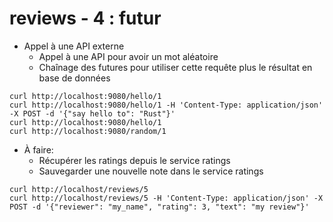 # reviews - 4 : futur

* Appel à une API externe
  * Appel à une API pour avoir un mot aléatoire
  * Chaînage des futures pour utiliser cette requête plus le résultat en base de données

```
curl http://localhost:9080/hello/1
curl http://localhost:9080/hello/1 -H 'Content-Type: application/json' -X POST -d '{"say hello to": "Rust"}'
curl http://localhost:9080/hello/1
curl http://localhost:9080/random/1
```

* À faire:
  * Récupérer les ratings depuis le service ratings
  * Sauvegarder une nouvelle note dans le service ratings

```
curl http://localhost/reviews/5
curl http://localhost/reviews/5 -H 'Content-Type: application/json' -X POST -d '{"reviewer": "my_name", "rating": 3, "text": "my review"}'
```

